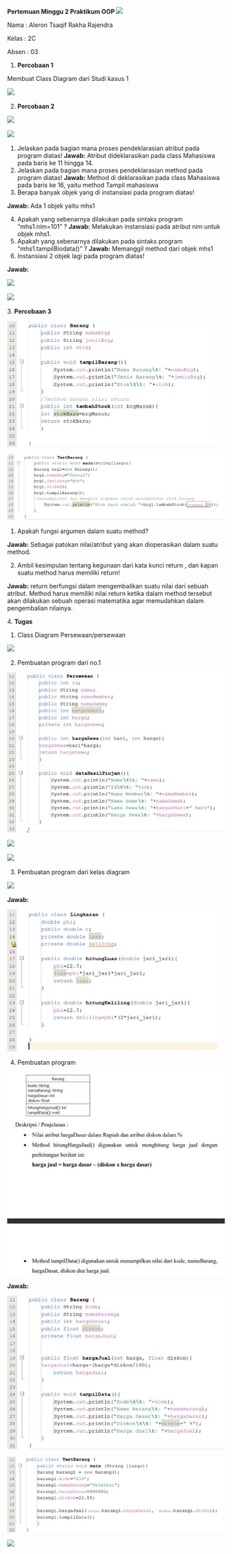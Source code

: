 ﻿**Pertemuan Minggu 2 Praktikum OOP ![](Aspose.Words.cf52ec25-56ec-4c28-ac93-923a8504165a.001.png)**

Nama : Aleron Tsaqif Rakha Rajendra 

Kelas : 2C 

Absen : 03 

1. **Percobaan 1** 

Membuat Class Diagram dari Studi kasus 1 

![](Aspose.Words.cf52ec25-56ec-4c28-ac93-923a8504165a.002.png)

2. **Percobaan 2** 

![](Aspose.Words.cf52ec25-56ec-4c28-ac93-923a8504165a.003.png)

![](Aspose.Words.cf52ec25-56ec-4c28-ac93-923a8504165a.004.png)

1. Jelaskan pada bagian mana proses pendeklarasian atribut pada program diatas! **Jawab:** Atribut dideklarasikan pada class Mahasiswa pada baris ke 11 hingga 14. 
1. Jelaskan pada bagian mana proses pendeklarasian method pada program diatas! **Jawab:** Method di deklarasikan pada class Mahasiswa pada baris ke 16, yaitu method Tampil mahasiswa 
1. Berapa banyak objek yang di instansiasi pada program diatas! 

**Jawab:** Ada 1 objek yaitu mhs1 

4. Apakah yang sebenarnya dilakukan pada sintaks program “mhs1.nim=101” ?  **Jawab:** Melakukan instansiasi pada atribut nim untuk objek mhs1. 
4. Apakah yang sebenarnya dilakukan pada sintaks program “mhs1.tampilBiodata()” ?  **Jawab:** Memanggil method dari objek mhs1 
4. Instansiasi 2 objek lagi pada program diatas! 

**Jawab:**  

![](Aspose.Words.cf52ec25-56ec-4c28-ac93-923a8504165a.005.png)

![](Aspose.Words.cf52ec25-56ec-4c28-ac93-923a8504165a.006.png)

3\.  **Percobaan 3** 

![](Aspose.Words.cf52ec25-56ec-4c28-ac93-923a8504165a.007.jpeg)

![](Aspose.Words.cf52ec25-56ec-4c28-ac93-923a8504165a.008.jpeg)

1. Apakah fungsi argumen dalam suatu method? 

**Jawab:** Sebagai patokan nilai/atribut yang akan dioperasikan dalam suatu method. 

2. Ambil kesimpulan tentang kegunaan dari kata kunci return , dan kapan suatu method harus memiliki return! 

**Jawab:** return berfungsi dalam mengembalikan suatu nilai dari sebuah atribut. Method harus memiliki nilai return ketika dalam method tersebut akan dilakukan sebuah operasi matematika agar memudahkan dalam pengembalian nilainya. 

4\.  **Tugas** 

1. Class Diagram Persewaan/persewaan 

![](Aspose.Words.cf52ec25-56ec-4c28-ac93-923a8504165a.009.png)

2. Pembuatan program dari no.1 

![](Aspose.Words.cf52ec25-56ec-4c28-ac93-923a8504165a.010.jpeg)

![](Aspose.Words.cf52ec25-56ec-4c28-ac93-923a8504165a.011.png)

![](Aspose.Words.cf52ec25-56ec-4c28-ac93-923a8504165a.012.png)

3. Pembuatan program dari kelas diagram 

![](Aspose.Words.cf52ec25-56ec-4c28-ac93-923a8504165a.013.png)

**Jawab:** 

![](Aspose.Words.cf52ec25-56ec-4c28-ac93-923a8504165a.014.jpeg)

4. Pembuatan program 

![](Aspose.Words.cf52ec25-56ec-4c28-ac93-923a8504165a.015.jpeg)

**Jawab:**  

![](Aspose.Words.cf52ec25-56ec-4c28-ac93-923a8504165a.016.jpeg)

![](Aspose.Words.cf52ec25-56ec-4c28-ac93-923a8504165a.017.jpeg)

![](Aspose.Words.cf52ec25-56ec-4c28-ac93-923a8504165a.018.png)
